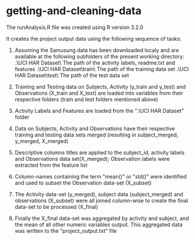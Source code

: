 # getting-and-cleaning-data

The runAnalysis.R file was created using R version 3.2.0

It creates the project output data using the following sequence of tasks:

1. Assuming the Samusung data has been downloaded localy and are available at the following subfolders of the present working directory:
	.\UCI HAR Dataset\			The path of the activity labels, readme.txt and features
	.\UCI HAR Dataset\train\	The path of the training data set
	.\UCI HAR Dataset\test\		The path of the test data set

2. Training and Testing data on 
	Subjects, Activity (y_train and y_test) and Observations (X_train and X_test) are loaded into variables from their respective folders (train and test folders mentioned above)

3. Activity Labels and Features are loaded from the ".\UCI HAR Dataset\" folder

4. Data on Subjects, Activity and Observations have their respective training and testing data sets merged (resulting in  subject_merged, y_merged, X_merged)

5. Descriptive columns titles are applied to the subject_id, activity labels and Observations data set(X_merged); Observation labels were extracted from the feature list

6. Column-names containing the term "mean()" or "std()"  were identified and used to subset the Observation data-set (X_subset)

7.  The Activity data-set (y_merged), subject data (subject_merged) and observations (X_subset) were all joined column-wise to create the final data-set to be processed (X_final)

8.  Finally the X_final data-set was aggregated by activity and subject, and the mean of all other numeric variables output.  This aggregated data was written to the "project_output.txt" file
